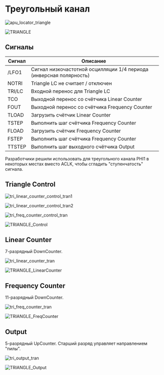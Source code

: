 # Треугольный канал

![apu_locator_triangle](/BreakingNESWiki/imgstore/apu/apu_locator_triangle.jpg)

![TRIANGLE](/BreakingNESWiki/imgstore/apu/TRIANGLE.jpg)

## Сигналы

|Сигнал|Описание|
|---|---|
|/LFO1|Сигнал низкочастотной осцилляции 1/4 периода (инверсная полярность)|
|NOTRI|Triangle LC не считает / отключен|
|TRI/LC|Входной перенос для Triangle LC|
|TCO|Выходной перенос со счётчика Linear Counter|
|FOUT|Выходной перенос со счётчика Frequency Counter|
|TLOAD|Загрузить счётчик Linear Counter|
|TSTEP|Выполнить шаг счётчика Frequency Counter|
|FLOAD|Загрузить счётчик Frequency Counter|
|FSTEP|Выполнить шаг счётчика Frequency Counter|
|TTSTEP|Выполнить шаг выходного счётчика Output|

Разработчики решили использовать для треугольного канала PHI1 в некоторых местах вместо ACLK, чтобы сгладить "ступенчатость" сигнала.

## Triangle Control

![tri_linear_counter_control_tran1](/BreakingNESWiki/imgstore/apu/tri_linear_counter_control_tran1.jpg)

![tri_linear_counter_control_tran2](/BreakingNESWiki/imgstore/apu/tri_linear_counter_control_tran2.jpg)

![tri_freq_counter_control_tran](/BreakingNESWiki/imgstore/apu/tri_freq_counter_control_tran.jpg)

![TRIANGLE_Control](/BreakingNESWiki/imgstore/apu/TRIANGLE_Control.jpg)

## Linear Counter

7-разрядный DownCounter.

![tri_linear_counter_tran](/BreakingNESWiki/imgstore/apu/tri_linear_counter_tran.jpg)

![TRIANGLE_LinearCounter](/BreakingNESWiki/imgstore/apu/TRIANGLE_LinearCounter.jpg)

## Frequency Counter

11-разрядный DownCounter.

![tri_freq_counter_tran](/BreakingNESWiki/imgstore/apu/tri_freq_counter_tran.jpg)

![TRIANGLE_FreqCounter](/BreakingNESWiki/imgstore/apu/TRIANGLE_FreqCounter.jpg)

## Output

5-разрядный UpCounter. Старший разряд управляет направлением "пилы".

![tri_output_tran](/BreakingNESWiki/imgstore/apu/tri_output_tran.jpg)

![TRIANGLE_Output](/BreakingNESWiki/imgstore/apu/TRIANGLE_Output.jpg)
